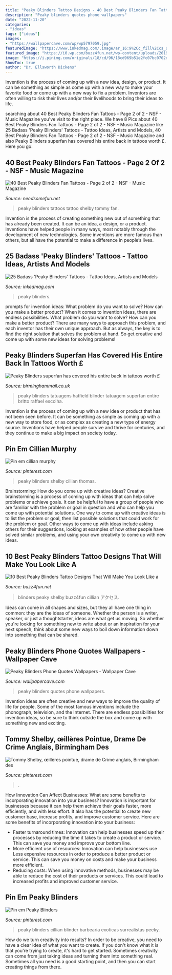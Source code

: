 ```yaml
---
title: "Peaky Blinders Tattoo Designs - 40 Best Peaky Blinders Fan Tattoos"
description: "Peaky blinders quotes phone wallpapers"
date: "2022-11-20"
categories:
- "ideas"
tags: ["ideas"]
images:
- "https://wallpapercave.com/wp/wp5797059.jpg"
featuredImage: "https://www.inkedmag.com/.image/ar_16:9%2Cc_fill%2Ccs_srgb%2Cfl_progressive%2Cg_faces:center%2Cq_auto:good%2Cw_768/MTc3MjMxMjgwODEzOTA5MTUz/peaky-blinders-fb.jpg"
featured_image: "https://i0.wp.com/buzz4fun.net/wp-content/uploads/2019/07/blinders-tattoo.jpg?fit=470%2C470&amp;ssl=1"
image: "https://i.pinimg.com/originals/18/cd/96/18cd969b51e2fc07bc0702dc9b03ad18.jpg"
ShowToc: true
author: "Dr. Ellsworth Dickens"
---
```



Invention is the process of coming up with a new idea, design, or product. It can be something as simple as come up with a new way to make your favorite food or come up with a new way to fix a problem. Inventors are often willing to risk their lives and/or their livelihoods to bring their ideas to life.

	

		
searching about 40 Best Peaky Blinders Fan Tattoos - Page 2 of 2 - NSF - Music Magazine you've visit to the right place. We have 8 Pics about 40 Best Peaky Blinders Fan Tattoos - Page 2 of 2 - NSF - Music Magazine like 25 Badass &#039;Peaky Blinders&#039; Tattoos - Tattoo Ideas, Artists and Models, 40 Best Peaky Blinders Fan Tattoos - Page 2 of 2 - NSF - Music Magazine and also Peaky Blinders superfan has covered his entire back in tattoos worth £. Here you go:
		
    
## 40 Best Peaky Blinders Fan Tattoos - Page 2 Of 2 - NSF - Music Magazine

<img loading=lazy src="https://www.needsomefun.net/wp-content/uploads/2019/01/peaky-blinders-tattoo-16.jpg" onerror="this.onerror=null;this.src='https://tse4.mm.bing.net/th?id=OIP.fLP4H2YbxNkHp6zvUhWdkQAAAA&amp;pid=15.1';" alt="40 Best Peaky Blinders Fan Tattoos - Page 2 of 2 - NSF - Music Magazine">

_Source: needsomefun.net_

>peaky blinders tattoos tattoo shelby tommy fan. 

	

Invention is the process of creating something new out of something that has already been created. It can be an idea, a design, or a product. Inventions have helped people in many ways, most notably through the development of new technologies. Some inventions are more famous than others, but all have the potential to make a difference in people’s lives.

    
## 25 Badass &#039;Peaky Blinders&#039; Tattoos - Tattoo Ideas, Artists And Models

<img loading=lazy src="https://www.inkedmag.com/.image/ar_16:9%2Cc_fill%2Ccs_srgb%2Cfl_progressive%2Cg_faces:center%2Cq_auto:good%2Cw_768/MTc3MjMxMjgwODEzOTA5MTUz/peaky-blinders-fb.jpg" onerror="this.onerror=null;this.src='https://tse4.mm.bing.net/th?id=OIP.5unoRvV06Fi8xsETtbmIpAHaEK&amp;pid=15.1';" alt="25 Badass &#039;Peaky Blinders&#039; Tattoos - Tattoo Ideas, Artists and Models">

_Source: inkedmag.com_

>peaky blinders. 

	

prompts for invention ideas: What problem do you want to solve? How can you make a better product?
When it comes to invention ideas, there are endless possibilities. What problem do you want to solve? How can you make a better product? There are many ways to approach this problem, and each inventor has their own unique approach. But as always, the key is to find the right solution that solves the problem at hand. So get creative and come up with some new ideas for solving problems!

    
## Peaky Blinders Superfan Has Covered His Entire Back In Tattoos Worth £

<img loading=lazy src="https://i2-prod.birminghammail.co.uk/incoming/article13828391.ece/ALTERNATES/s615b/Tattoo-4.jpg" onerror="this.onerror=null;this.src='https://tse4.mm.bing.net/th?id=OIP.Ok4l0msDbepw8cnyL4k0IwHaLH&amp;pid=15.1';" alt="Peaky Blinders superfan has covered his entire back in tattoos worth £">

_Source: birminghammail.co.uk_

>peaky blinders tatuagens hatfield blinder tatuagem superfan entire britto raffael escolha. 

	

Invention is the process of coming up with a new idea or product that has not been seen before. It can be something as simple as coming up with a new way to store food, or as complex as creating a new type of energy source. Inventions have helped people survive and thrive for centuries, and they continue to make a big impact on society today.

    
## Pin Em Cillian Murphy

<img loading=lazy src="https://i.pinimg.com/736x/87/88/66/8788665e2a5f08a0f60b9e89728bb5f0.jpg" onerror="this.onerror=null;this.src='https://tse1.mm.bing.net/th?id=OIP.zSgbOLwU4gtwdb5rm5zY_QHaJm&amp;pid=15.1';" alt="Pin em cillian murphy">

_Source: pinterest.com_

>peaky blinders shelby cillian thomas. 

	

Brainstorming: How do you come up with creative ideas?
Creative brainstorming is a process of coming up with ideas that can help solve problems or achieve goals. It can be helpful to have a group of people who are familiar with the problem or goal in question and who can help you come up with potential solutions. One way to come up with creative ideas is to list the problem or goal, then list possible solutions that could work for the problem or goal. Other ways to come up with ideas include asking others for their suggestions, looking at examples of how other people have solved similar problems, and using your own creativity to come up with new ideas.

    
## 10 Best Peaky Blinders Tattoo Designs That Will Make You Look Like A

<img loading=lazy src="https://i0.wp.com/buzz4fun.net/wp-content/uploads/2019/07/blinders-tattoo.jpg?fit=470%2C470&amp;ssl=1" onerror="this.onerror=null;this.src='https://tse2.mm.bing.net/th?id=OIP.btGbBu8OaG_1-ZIYk3va_QAAAA&amp;pid=15.1';" alt="10 Best Peaky Blinders Tattoo Designs That Will Make You Look Like a">

_Source: buzz4fun.net_

>blinders peaky shelby buzz4fun cillian アクセス. 

	

Ideas can come in all shapes and sizes, but they all have one thing in common: they are the ideas of someone. Whether the person is a writer, speaker, or just a thoughtstarter, ideas are what get us moving. So whether you're looking for something new to write about or an inspiration for your next speech, think about some new ways to boil down information down into something that can be shared.

    
## Peaky Blinders Phone Quotes Wallpapers - Wallpaper Cave

<img loading=lazy src="https://wallpapercave.com/wp/wp5797059.jpg" onerror="this.onerror=null;this.src='https://tse1.mm.bing.net/th?id=OIP.DLzEHP3gqtZei_yeeyA_UgHaNK&amp;pid=15.1';" alt="Peaky Blinders Phone Quotes Wallpapers - Wallpaper Cave">

_Source: wallpapercave.com_

>peaky blinders quotes phone wallpapers. 

	

Invention ideas are often creative and new ways to improve the quality of life for people. Some of the most famous inventions include the phonograph, television, and the Internet. There are endless possibilities for invention ideas, so be sure to think outside the box and come up with something new and exciting.

    
## Tommy Shelby, œillères Pointue, Drame De Crime Anglais, Birmingham Des

<img loading=lazy src="https://i.pinimg.com/736x/5b/2c/16/5b2c160586a8e4607f1e2ff11a2b927c.jpg" onerror="this.onerror=null;this.src='https://tse4.mm.bing.net/th?id=OIP.3vSA5nEOrC1JzjbAogwMTgHaLP&amp;pid=15.1';" alt="Tommy Shelby, œillères pointue, drame de Crime anglais, Birmingham des">

_Source: pinterest.com_

>. 

	

How Innovation Can Affect Businesses: What are some benefits to incorporating innovation into your business?
Innovation is important for businesses because it can help them achieve their goals faster, more efficiently, and with less effort. It also has the potential to create new customer base, increase profits, and improve customer service. Here are some benefits of incorporating innovation into your business: 
- Faster turnaround times: Innovation can help businesses speed up their processes by reducing the time it takes to create a product or service. This can save you money and improve your bottom line. 
- More efficient use of resources: Innovation can help businesses use Less expensive resources in order to produce a better product or service. This can save you money on costs and make your business more efficient. 
- Reducing costs: When using innovative methods, businesses may be able to reduce the cost of their products or services. This could lead to increased profits and improved customer service.

    
## Pin Em Peaky Blinders

<img loading=lazy src="https://i.pinimg.com/originals/18/cd/96/18cd969b51e2fc07bc0702dc9b03ad18.jpg" onerror="this.onerror=null;this.src='https://tse2.mm.bing.net/th?id=OIP.KdYbmmZg-h0TZZC_LshlmwHaLq&amp;pid=15.1';" alt="Pin em Peaky Blinders">

_Source: pinterest.com_

>peaky blinders cillian blinder barbearia exoticas surrealistas peeky. 

	

How do we turn creativity into results?
In order to be creative, you need to have a clear idea of what you want to create. If you don't know what it is that you're trying to create, it's hard to get started. Sometimes creativity can come from just taking ideas and turning them into something real. Sometimes all you need is a good starting point, and then you can start creating things from there.

